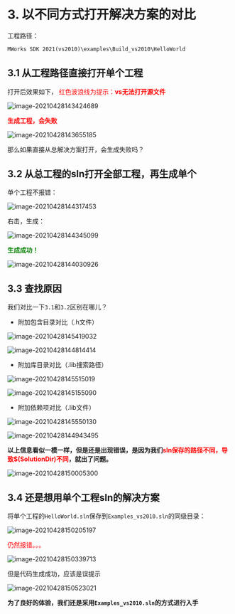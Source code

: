 # 3. 以不同方式打开解决方案的对比

工程路径：

```txt
MWorks SDK 2021(vs2010)\examples\Build_vs2010\HelloWorld
```

## 3.1 从工程路径直接打开单个工程

打开后效果如下， <font color=red>红色波浪线为提示：**vs无法打开源文件**</font>

![image-20210428143424689](https://tangxing-markdown-pic.oss-cn-shenzhen.aliyuncs.com/images/20210428143424.png)

 **<font color=red>生成工程，会失败</font>**

![image-20210428143655185](https://tangxing-markdown-pic.oss-cn-shenzhen.aliyuncs.com/images/20210428143655.png)

那么如果直接从总解决方案打开，会生成失败吗？



## 3.2 从总工程的sln打开全部工程，再生成单个

单个工程不报错：

![image-20210428144317453](https://tangxing-markdown-pic.oss-cn-shenzhen.aliyuncs.com/images/20210428144317.png)

右击，生成：

![image-20210428144345099](https://tangxing-markdown-pic.oss-cn-shenzhen.aliyuncs.com/images/20210428144345.png)

 **<font color=green>生成成功！</font>**

![image-20210428144030926](https://tangxing-markdown-pic.oss-cn-shenzhen.aliyuncs.com/images/20210428144030.png)



## 3.3 查找原因

我们对比一下`3.1`和`3.2`区别在哪儿？

* 附加包含目录对比（.h文件）

![image-20210428145419032](https://tangxing-markdown-pic.oss-cn-shenzhen.aliyuncs.com/images/20210428145419.png)

![image-20210428144814414](https://tangxing-markdown-pic.oss-cn-shenzhen.aliyuncs.com/images/20210428144814.png)

* 附加库目录对比（.lib搜索路径）

![image-20210428145515019](https://tangxing-markdown-pic.oss-cn-shenzhen.aliyuncs.com/images/20210428145515.png)

![image-20210428145155090](https://tangxing-markdown-pic.oss-cn-shenzhen.aliyuncs.com/images/20210428145155.png)

* 附加依赖项对比（.lib文件）

![image-20210428145550130](https://tangxing-markdown-pic.oss-cn-shenzhen.aliyuncs.com/images/20210428145550.png)

![image-20210428144943495](https://tangxing-markdown-pic.oss-cn-shenzhen.aliyuncs.com/images/20210428144943.png)



**以上信息看似一模一样，但是还是出现错误，是因为我们<font color=red>sln保存的路径不同，导致$(SolutionDir)不同</font>，就出了问题。**  

![image-20210428150005300](https://tangxing-markdown-pic.oss-cn-shenzhen.aliyuncs.com/images/20210428150005.png)

## 3.4 还是想用单个工程sln的解决方案

将单个工程的`HelloWorld.sln`保存到`Examples_vs2010.sln`的同级目录：

![image-20210428150205197](https://tangxing-markdown-pic.oss-cn-shenzhen.aliyuncs.com/images/20210428150205.png)

 <font color=red>仍然报错。。。</font> 

![image-20210428150339713](https://tangxing-markdown-pic.oss-cn-shenzhen.aliyuncs.com/images/20210428150339.png)

但是代码生成成功，应该是误提示

![image-20210428150523021](https://tangxing-markdown-pic.oss-cn-shenzhen.aliyuncs.com/images/20210428150523.png)



**为了良好的体验，我们还是采用`Examples_vs2010.sln`的方式进行入手**